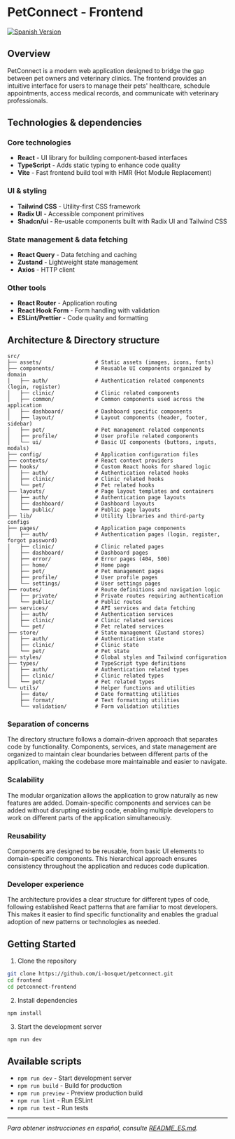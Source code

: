 # PetConnect - Frontend

[![Spanish Version](https://img.shields.io/badge/Versión-Español-blue)](README_ES.md)

## Overview

PetConnect is a modern web application designed to bridge the gap between pet owners and veterinary clinics. The frontend provides an intuitive interface for users to manage their pets' healthcare, schedule appointments, access medical records, and communicate with veterinary professionals.

## Technologies & dependencies

### Core technologies
- **React** - UI library for building component-based interfaces
- **TypeScript** - Adds static typing to enhance code quality
- **Vite** - Fast frontend build tool with HMR (Hot Module Replacement)

### UI & styling
- **Tailwind CSS** - Utility-first CSS framework
- **Radix UI** - Accessible component primitives
- **Shadcn/ui** - Re-usable components built with Radix UI and Tailwind CSS

### State management & data fetching
- **React Query** - Data fetching and caching
- **Zustand** - Lightweight state management
- **Axios** - HTTP client

### Other tools
- **React Router** - Application routing
- **React Hook Form** - Form handling with validation
- **ESLint/Prettier** - Code quality and formatting

## Architecture & Directory structure

```
src/
├── assets/                 # Static assets (images, icons, fonts)
├── components/             # Reusable UI components organized by domain
│   ├── auth/               # Authentication related components (login, register)
│   ├── clinic/             # Clinic related components 
│   ├── common/             # Common components used across the application
│   ├── dashboard/          # Dashboard specific components
│   ├── layout/             # Layout components (header, footer, sidebar)
│   ├── pet/                # Pet management related components
│   ├── profile/            # User profile related components
│   └── ui/                 # Basic UI components (buttons, inputs, modals)
├── config/                 # Application configuration files
├── contexts/               # React context providers
├── hooks/                  # Custom React hooks for shared logic
│   ├── auth/               # Authentication related hooks
│   ├── clinic/             # Clinic related hooks
│   └── pet/                # Pet related hooks
├── layouts/                # Page layout templates and containers
│   ├── auth/               # Authentication page layouts
│   ├── dashboard/          # Dashboard layouts
│   └── public/             # Public page layouts
├── lib/                    # Utility libraries and third-party configs
├── pages/                  # Application page components
│   ├── auth/               # Authentication pages (login, register, forgot password)
│   ├── clinic/             # Clinic related pages
│   ├── dashboard/          # Dashboard pages
│   ├── error/              # Error pages (404, 500)
│   ├── home/               # Home page
│   ├── pet/                # Pet management pages
│   ├── profile/            # User profile pages
│   └── settings/           # User settings pages
├── routes/                 # Route definitions and navigation logic
│   ├── private/            # Private routes requiring authentication
│   └── public/             # Public routes
├── services/               # API services and data fetching
│   ├── auth/               # Authentication services
│   ├── clinic/             # Clinic related services
│   └── pet/                # Pet related services
├── store/                  # State management (Zustand stores)
│   ├── auth/               # Authentication state
│   ├── clinic/             # Clinic state
│   └── pet/                # Pet state
├── styles/                 # Global styles and Tailwind configuration
├── types/                  # TypeScript type definitions
│   ├── auth/               # Authentication related types
│   ├── clinic/             # Clinic related types
│   └── pet/                # Pet related types
└── utils/                  # Helper functions and utilities
    ├── date/               # Date formatting utilities
    ├── format/             # Text formatting utilities
    └── validation/         # Form validation utilities
```

### Separation of concerns

The directory structure follows a domain-driven approach that separates code by functionality. Components, services, and state management are organized to maintain clear boundaries between different parts of the application, making the codebase more maintainable and easier to navigate.

### Scalability

The modular organization allows the application to grow naturally as new features are added. Domain-specific components and services can be added without disrupting existing code, enabling multiple developers to work on different parts of the application simultaneously.

###  Reusability

Components are designed to be reusable, from basic UI elements to domain-specific components. This hierarchical approach ensures consistency throughout the application and reduces code duplication.

### Developer experience

The architecture provides a clear structure for different types of code, following established React patterns that are familiar to most developers. This makes it easier to find specific functionality and enables the gradual adoption of new patterns or technologies as needed.

## Getting Started

1. Clone the repository
```bash
git clone https://github.com/i-bosquet/petconnect.git
cd frontend
cd petconnect-frontend
```

2. Install dependencies
```bash
npm install
```

3. Start the development server
```bash
npm run dev
```

## Available scripts

- `npm run dev` - Start development server
- `npm run build` - Build for production
- `npm run preview` - Preview production build
- `npm run lint` - Run ESLint
- `npm run test` - Run tests

---
*Para obtener instrucciones en español, consulte [README_ES.md](README_ES.md).*
